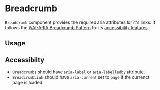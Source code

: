 # Breadcrumb

`Breadcrumb` component provides the required aria attributes for it's links. It
follows the
[WAI-ARIA Breadcrumb Pattern](https://www.w3.org/TR/wai-aria-practices-1.2/#breadcrumb)
for its
[accessibility features](https://www.w3.org/TR/wai-aria-practices-1.2/#wai-aria-roles-states-and-properties-2).

<!-- INJECT_TOC -->

## Usage

<!-- IMPORT_EXAMPLE src/breadcrumbs/stories/__js/Breadcrumbs.component.jsx -->

<!-- CODESANDBOX
link_title: Breadcrumbs Basic - Open on Sandbox
js: src/breadcrumbs/stories/__js/Breadcrumbs.component.jsx
css: src/breadcrumbs/stories/Breadcrumbs.css
-->

## Accessibilty

- `Breadcrumbs` should have `aria-label` or `aria-labelledby` attribute.
- `BreadcrumbLink` should have `aria-current` set to `page` if the currenct page
  is loaded.

<!-- INJECT_COMPOSITION src/breadcrumbs -->

<!-- INJECT_PROPS src/breadcrumbs -->
